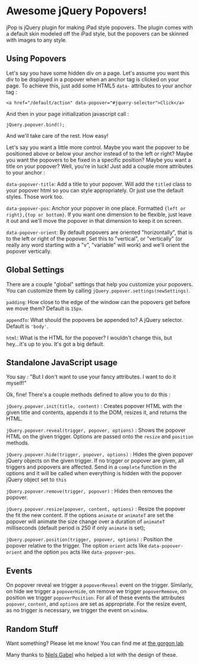 Awesome jQuery Popovers!
====================

jPop is jQuery plugin for making iPad style popovers. The plugin comes with a default skin modeled off the iPad style, but the popovers can be skinned with images to any style.

Using Popovers
------------

Let's say you have some hidden div on a page. Let's assume you want this div to be displayed in a popover when an anchor tag is clicked on your page. To achieve this, just add some HTML5 `data-` attributes to your anchor tag :

    <a href="/default/action" data-popover="#jquery-selector">Click</a>
    
And then in your page initialization javascript call :

    jQuery.popover.bind();
  
And we'll take care of the rest. How easy!

Let's say you want a little more control. Maybe you want the popover to be positioned above or below your anchor instead of to the left or right? Maybe you want the popovers to be fixed in a specific position? Maybe you want a title on your popover? Well, you're in luck! Just add a couple more attributes to your anchor :

`data-popover-title`: Add a title to your popover. Will add the `titled` class to your popover html so you can style appropriately. Or just use the default styles. Those work too.

`data-popover-pos`: Anchor your popover in one place. Formatted `{left or right},{top or bottom}`. If you want one dimension to be flexible, just leave it out and we'll move the popover in that dimension to keep it on screen. 

`data-popover-orient`: By default popovers are oriented "horizontally", that is to the left or right of the popover. Set this to "vertical", or "vertically" (or really any word starting with a "v", "variable" will work) and we'll orient the popover vertically.

Global Settings
------------

There are a couple "global" settings that help you customize your popovers. You can customize them by calling `jQuery.popover.settings(newSettings)`.

`padding`: How close to the edge of the window can the popovers get before we move them? Default is `15px`.

`appendTo`: What should the popovers be appended to? A jQuery selector. Default is `'body'`.

`html`: What is the HTML for the popover? I wouldn't change this, but hey...it's up to you. It's got a big default.

Standalone JavaScript usage
------------

You say : "But I don't want to use your fancy attributes. I want to do it myself!"

Ok, fine! There's a couple methods defined to allow you to do this :

`jQuery.popover.init(title, content)` : Creates popover HTML with the given title and contents, appends it to the DOM, resizes it, and returns the HTML.

`jQuery.popover.reveal(trigger, popover, options)` : Shows the popover HTML on the given trigger. Options are passed onto the `resize` and `position` methods.

`jQuery.popover.hide(trigger, popover, options)` : Hides the given popover jQuery objects on the given trigger. If no trigger or popover are given, all triggers and popovers are affected. Send in a `complete` function in the options and it will be called when everything is hidden with the popover jQuery object set to `this`

`jQuery.popover.remove(trigger, popover)`  : Hides then removes the popover.

`jQuery.popover.resize(popover, content, options)` : Resize the popover the fit the new content. If the options `animate` or `animateT` are set the popover will animate the size change over a duration of `animateT` milliseconds (default period is 250 if only `animate` is set);

`jQuery.popover.position(trigger, popover, options)` : Position the popover relative to the trigger. The option `orient` acts like `data-popover-orient` and the option `pos` acts like `data-popover-pos`.

Events
------------

On popover reveal we trigger a `popoverReveal` event on the trigger. Similarly, on hide we trigger a `popoverHide`, on remove we trigger `popoverRemove`, on position we trigger `popoverPosition`. For all of these events the attributes `popover`, `content`, and `options` are set as appropriate. For the resize event, as no trigger is necessary, we trigger the event on `window`.

Random Stuff
------------

Want something? Please let me know! You can find me at [the gorgon lab](http://www.thegorgonlab.com)

Many thanks to [Niels Gabel](http://nielsbot.com) who helped a lot with the design of these.